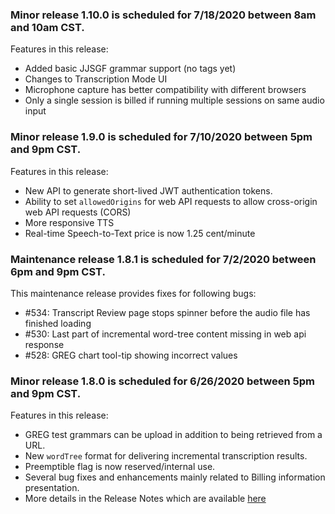 ### Minor release 1.10.0 is scheduled for 7/18/2020 between 8am and 10am CST.

Features in this release:
* Added basic JJSGF grammar support (no tags yet)
* Changes to Transcription Mode UI
* Microphone capture has better compatibility with different browsers
* Only a single session is billed if running multiple sessions on same audio input

### Minor release 1.9.0 is scheduled for 7/10/2020 between 5pm and 9pm CST.

Features in this release:
* New API to generate short-lived JWT authentication tokens. 
* Ability to set `allowedOrigins` for web API requests to allow cross-origin web API requests (CORS)
* More responsive TTS
* Real-time Speech-to-Text price is now 1.25 cent/minute

### Maintenance release 1.8.1 is scheduled for 7/2/2020 between 6pm and 9pm CST.
This maintenance release provides fixes for following bugs:
* #534: Transcript Review page stops spinner before the audio file has finished loading
* #530: Last part of incremental word-tree content missing in web api response
* #528: GREG chart tool-tip showing incorrect values

### Minor release 1.8.0 is scheduled for 6/26/2020 between 5pm and 9pm CST.

Features in this release:
  * GREG test grammars can be upload in addition to being retrieved from a URL.
  * New `wordTree` format for delivering incremental transcription results.
  * Preemptible flag is now reserved/internal use.
  * Several bug fixes and enhancements mainly related to Billing information presentation.
  * More details in the Release Notes which are available [here](https://raw.githubusercontent.com/voicegain/platform/master/RELEASE.md)


 





